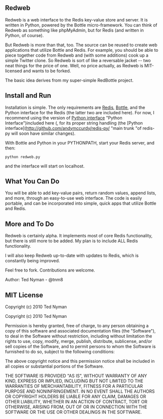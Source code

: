 Redweb
-------

Redweb is a web interface to the Redis key-value store and server. It is written in Python, powered by the Bottle micro-framework. You can think of Redweb as something like phpMyAdmin, but for Redis (and written in Python, of course).

But Redweb is more than that, too. The source can be reused to create web applications that utilize Bottle and Redis. For example, you should be able to piece together code from Redweb and (with some additions) cook up a simple Twitter clone. So Redweb is sort of like a reversable jacket -- two neat things for the price of one. Well, no price actually, as Redweb is MIT-licensed and wants to be forked.

The basic idea derives from my super-simple RedBottle project.

Install and Run
---------------

Installation is simple. The only requirements are [Redis](http://code.google.com/p/redis/ "Redis"), [Bottle](http://github.com/defnull/bottle "Bottle"), and the Python interface for the Redis (the latter two are included here). For now, I recommend using the version of [Python interface](http://github.com/razmataz/redis-py) "Python Interface")included here (, for its proper string handling (the [Python interface](http://github.com/andymccurdy/redis-py/ "main trunk "of redis-py will soon have similar changes).

With Bottle and Python in your PYTHONPATH, start your Redis server, and then:

`python redweb.py`

and the interface will start on localhost. 

What You Can Do
---------------

You will be able to add key-value pairs, return random values, append lists, and more, through an easy-to-use web interface. The code is easily portable, and can be incorporated into simple, quick apps that utilize Bottle and Redis.

More and To Do
---------------

Redweb is certainly alpha. It implements most of core Redis functionality, but there is still more to be added. My plan is to include ALL Redis functionality.

I will also keep Redweb up-to-date with updates to Redis, which is constantly being improved.

Feel free to fork. Contributions are welcome.

Author: Ted Nyman - @tnm8

MIT License
------------
Copyright (c) 2010 Ted Nyman

 Copyright (c) 2010 Ted Nyman

Permission is hereby granted, free of charge, to any person obtaining a copy of this software and associated documentation files (the "Software"), to deal in the Software without restriction, including without limitation the rights to use, copy, modify, merge, publish, distribute, sublicense, and/or sell copies of the Software, and to permit persons to whom the Software is furnished to do so, subject to the following conditions:

The above copyright notice and this permission notice shall be included in all copies or substantial portions of the Software.

THE SOFTWARE IS PROVIDED "AS IS", WITHOUT WARRANTY OF ANY KIND, EXPRESS OR IMPLIED, INCLUDING BUT NOT LIMITED TO THE WARRANTIES OF MERCHANTABILITY, FITNESS FOR A PARTICULAR PURPOSE AND NONINFRINGEMENT. IN NO EVENT SHALL THE AUTHORS OR COPYRIGHT HOLDERS BE LIABLE FOR ANY CLAIM, DAMAGES OR OTHER LIABILITY, WHETHER IN AN ACTION OF CONTRACT, TORT OR OTHERWISE, ARISING FROM, OUT OF OR IN CONNECTION WITH THE SOFTWARE OR THE USE OR OTHER DEALINGS IN THE SOFTWARE.

